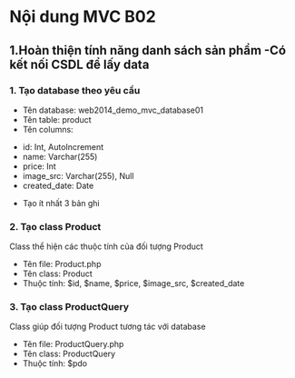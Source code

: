 # Nội dung MVC B02
1.Hoàn thiện tính năng danh sách sản phẩm
-Có kết nối CSDL để lấy data
-






### 1. Tạo database theo yêu cầu
- Tên database: web2014_demo_mvc_database01
- Tên table: product
- Tên columns:
+ id: Int, AutoIncrement
+ name: Varchar(255)
+ price: Int
+ image_src: Varchar(255), Null
+ created_date: Date
- Tạo ít nhất 3 bản ghi

### 2. Tạo class Product
Class thể hiện các thuộc tính của đối tượng Product
- Tên file: Product.php
- Tên class: Product
- Thuộc tính: $id, $name, $price, $image_src, $created_date


### 3. Tạo class ProductQuery
Class giúp đối tượng Product tương tác với database
- Tên file: ProductQuery.php
- Tên class: ProductQuery
- Thuộc tính: $pdo

